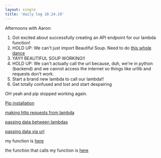 ```yaml
---
layout: single
title: 'daily log 10.24.19'
---
```


Afternoons with Aaron:
1. Got excited about successfully creating an API endpoint for our lambda function!
2. HOLD UP: We can't just import Beautiful Soup. Need to do [this whole dance](https://docs.aws.amazon.com/lambda/latest/dg/lambda-python-how-to-create-deployment-package.html)
3. YAY!! BEAUTIFUL SOUP WORKING!!
4. HOLD UP: We can't actually call the url because, duh, we're in python (backend) and we cannot access the internet so things like urllib and requests don't work.
5. Start a brand new lambda to call our lambda!!
6. Get totally confused and lost and start despairing 

OH yeah and pip stopped working again.

[Pip installation](https://pip.pypa.io/en/stable/installing/)

[making http requests from lambda](https://stackoverflow.com/questions/40136746/aws-lambda-sending-http-request)

[passing data between lambdas](https://medium.com/@tturnbull/passing-data-between-lambdas-with-aws-step-functions-6f8d45f717c3)

[passing data via url](https://stackoverflow.com/questions/34386869/how-do-i-pass-arguments-to-aws-lambda-functions-using-get-requests)

my function is [here](https://61w53gm2s7.execute-api.us-west-2.amazonaws.com/default/my-function)

the function that calls my function is [here](https://jsyobnsk68.execute-api.us-west-2.amazonaws.com/default/calls-my-function)